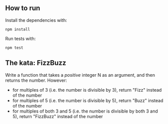 ## How to run

Install the dependencies with:
```
npm install
```

Run tests with:
```
npm test
```


## The kata: FizzBuzz

Write a function that takes a *positive* integer N as an argument, and then returns the number.
However:
- for multiples of 3 (i.e. the number is divisible by 3), return "Fizz" instead of the number 
- for multiples of 5 (i.e. the number is divisible by 5), return "Buzz" instead of the number 
- for multiples of both 3 and 5 (i.e. the number is divisible by both 3 and 5), return "FizzBuzz" instead of the number 